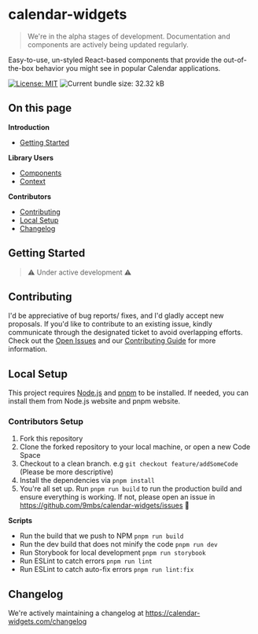 # calendar-widgets

> We're in the alpha stages of development. Documentation and components are actively being updated regularly. 

Easy-to-use, un-styled React-based components that provide the out-of-the-box behavior you might see in popular Calendar applications.

[![License: MIT](https://img.shields.io/badge/License-MIT-yellow.svg)](https://opensource.org/licenses/MIT)
![Current bundle size: 32.32 kB](https://img.shields.io/badge/Bundle_Size-32.32_kB-green.svg)

## On this page

**Introduction**
- [Getting Started](#getting-started)

**Library Users**
- [Components](#components)
- [Context](#context)

**Contributors**
- [Contributing](#contributing)
- [Local Setup](#local-setup)
- [Changelog](#changelog)

## Getting Started

> ⚠️ Under active development ⚠️

## Contributing

I'd be appreciative of bug reports/ fixes, and I'd gladly accept new proposals. If you'd like to contribute to an existing issue, kindly communicate through the designated ticket to avoid overlapping efforts. Check out the [Open Issues](https://github.com/9mbs/calendar/issues?q=is%3Aissue+is%3Aopen) and our [Contributing Guide](./CONTRIBUTING.md) for more information.

## Local Setup 

This project requires [Node.js](https://nodejs.org/en) and [pnpm](https://pnpm.io/) to be installed. If needed, you can install them from Node.js website and pnpm website.

### Contributors Setup

1. Fork this repository
2. Clone the forked repository to your local machine, or open a new Code Space 
3. Checkout to a clean branch. e.g `git checkout feature/addSomeCode` (Please be more descriptive)
4. Install the dependencies via `pnpm install`
5. You're all set up. Run `pnpm run build` to run the production build and ensure everything is working. If not, please open an issue in https://github.com/9mbs/calendar-widgets/issues 🙂

**Scripts**

- Run the build that we push to NPM `pnpm run build` 
- Run the dev build that does not minify the code `pnpm run dev`
- Run Storybook for local development `pnpm run storybook`
- Run ESLint to catch errors `pnpm run lint`
- Run ESLint to catch auto-fix errors `pnpm run lint:fix`

## Changelog

We're actively maintaining a changelog at https://calendar-widgets.com/changelog 